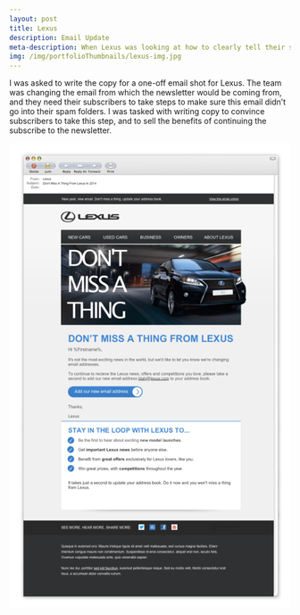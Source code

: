 ```yaml
---
layout: post
title: Lexus
description: Email Update
meta-description: When Lexus was looking at how to clearly tell their subscribers about an upcoming change, I was the obvious choice.
img: /img/portfolioThumbnails/lexus-img.jpg
---
```


I was asked to write the copy for a one-off email shot for Lexus. The team was changing the email from which the newsletter would be coming from, and they need their subscribers to take steps to make sure this email didn’t go into their spam folders. I was tasked with writing copy to convince subscribers to take this step, and to sell the benefits of continuing the subscribe to the newsletter.

<img src="/img/portfolio/ip-warming_a_v1.png">
 